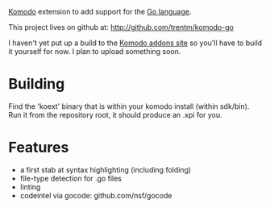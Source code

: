 [Komodo](http://www.activestate.com/komodo) extension to add support for the [Go
language](http://golang.org).

This project lives on github at: <http://github.com/trentm/komodo-go>

I haven't yet put up a build to the [Komodo addons
site](http://community.activestate.com/addons) so you'll have to build it
yourself for now. I plan to upload something soon.

# Building
Find the 'koext' binary that is within your komodo install (within sdk/bin).
Run it from the repository root, it should produce an .xpi for you.

# Features

- a first stab at syntax highlighting (including folding)
- file-type detection for .go files
- linting
- codeintel via gocode: github.com/nsf/gocode

